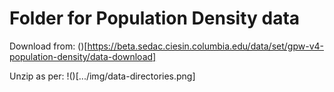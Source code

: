 # Folder for Population Density data
Download from:
()[https://beta.sedac.ciesin.columbia.edu/data/set/gpw-v4-population-density/data-download]

Unzip as per:
!()[.../img/data-directories.png]